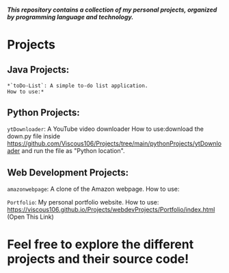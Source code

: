 ##### This repository contains a collection of my personal projects, organized by programming language and technology.

# Projects

## **Java Projects:**

    *`toDo-List`: A simple to-do list application.
	How to use:*

## **Python Projects:**

   `ytDownloader`: A YouTube video downloader
	How to use:download the down.py file inside https://github.com/Viscous106/Projects/tree/main/pythonProjects/ytDownloader and run the file as "Python location".

## **Web Development Projects:**

  `amazonwebpage`: A clone of the Amazon webpage.
	How to use:

  `Portfolio`: My personal portfolio website.
	How to use: https://viscous106.github.io/Projects/webdevProjects/Portfolio/index.html (Open This Link)

# Feel free to explore the different projects and their source code!
